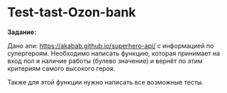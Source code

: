 # Test-tast-Ozon-bank

**Задание:**

Дано апи: https://akabab.github.io/superhero-api/ с информацией по супергероям.
Необходимо написать функцию, которая принимает на вход пол и наличие работы (булево значение) и вернёт по этим критериям самого высокого героя.

Также для этой функции нужно написать все возможные тесты.
